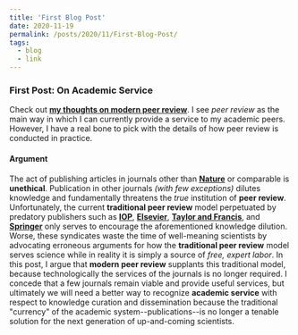 ```yaml
---
title: 'First Blog Post'
date: 2020-11-19
permalink: /posts/2020/11/First-Blog-Post/
tags:
  - blog
  - link
---
```


### First Post: On Academic Service ###
Check out **[my thoughts on modern peer review](https://m053m716.github.io/posts/2020-11-16-Service)**. I see *peer review* as the main way in which I can currently provide a service to my academic peers. However, I have a real bone to pick with the details of how peer review is conducted in practice.

#### Argument ####
The act of publishing articles in journals other than **[Nature](https://www.nature.com)** or comparable is **unethical**. Publication in other journals *(with few exceptions)* dilutes knowledge and fundamentally threatens the *true* institution of **peer review**. Unfortunately, the current **traditional peer review** model perpetuated by predatory publishers such as **[IOP](https://ioppublishing.org/)**, **[Elsevier](https://www.elsevier.com/)**, **[Taylor and Francis](https://www.tandfonline.com/)**, and **[Springer](https://www.springer.com/gp)** only serves to encourage the aforementioned knowledge dilution. Worse, these syndicates waste the time of well-meaning scientists by advocating erroneous arguments for how the **traditional peer review** model serves science while in reality it is simply a source of *free, expert labor*. In this post, I argue that **modern peer review** supplants this traditional model, because technologically the services of the journals is no longer required. I concede that a few journals remain viable and provide useful services, but ultimately we will need a better way to recognize **academic service** with respect to knowledge curation and dissemination because the traditional "currency" of the academic system--publications--is no longer a tenable solution for the next generation of up-and-coming scientists.
  
